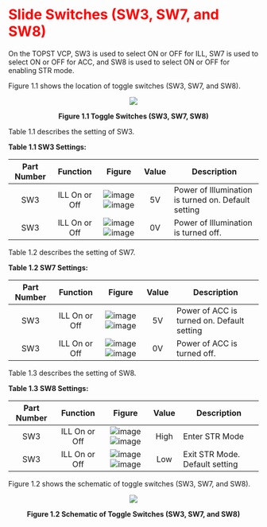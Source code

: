 <h1 style="color:red">
  Slide Switches (SW3, SW7, and SW8)
</h1>


On the TOPST VCP, SW3 is used to select ON or OFF for ILL, SW7 is used to select ON or OFF for ACC, and SW8 is used to select ON or OFF for enabling STR mode.  

Figure 1.1 shows the location of toggle switches (SW3, SW7, and SW8).
<p align="center"><img src="https://github.com/Topst-Dev/Documentation/assets/161264431/39a25284-fd30-4f53-96c9-79a60810a06f"></p>
<p align="center"><strong>Figure 1.1 Toggle Switches (SW3, SW7, SW8)</strong></p>

Table 1.1 describes the setting of SW3.  

**Table 1.1 SW3 Settings:**  

|  Part Number             | Function       | Figure       | Value       | Description                        |
|:------------------------:|:--------------:|:------------:|:-----------:|------------------------------------|
|SW3|ILL On or Off|![image](https://github.com/Topst-Dev/Documentation/assets/161264431/0cebbdd6-8b11-43ea-a7ce-e61cc8fdc804) ![image](https://github.com/Topst-Dev/Documentation/assets/161264431/86f1869c-499f-44b4-9fcb-5b493106b22d)|5V|Power of Illumination is turned on. Default setting|
| SW3 | ILL On or Off | ![image](https://github.com/Topst-Dev/Documentation/assets/161264431/8240acb7-4c6c-4f86-b5b4-aee4100e8fcf)![image](https://github.com/Topst-Dev/Documentation/assets/161264431/20727547-eade-4c66-a482-653366b7e1ff) | 0V | Power of Illumination is turned off. |  



Table 1.2 describes the setting of SW7.  

**Table 1.2 SW7 Settings:**  

|  Part Number             | Function       | Figure       | Value       | Description                        |
|:------------------------:|:--------------:|:------------:|:-----------:|------------------------------------|
|SW3|ILL On or Off|![image](https://github.com/Topst-Dev/Documentation/assets/161264431/0cebbdd6-8b11-43ea-a7ce-e61cc8fdc804) ![image](https://github.com/Topst-Dev/Documentation/assets/161264431/1cb1d0ac-8e0e-437d-b29d-1c2693fa5a82)|5V|Power of ACC is turned on. Default setting|
| SW3 | ILL On or Off | ![image](https://github.com/Topst-Dev/Documentation/assets/161264431/8240acb7-4c6c-4f86-b5b4-aee4100e8fcf)![image](https://github.com/Topst-Dev/Documentation/assets/161264431/5e6e2ce3-e976-4412-bef9-8d25eadb0606) | 0V | Power of ACC is turned off. |  



Table 1.3 describes the setting of SW8.  

**Table 1.3 SW8 Settings:**  

|  Part Number             | Function       | Figure       | Value       | Description                        |
|:------------------------:|:--------------:|:------------:|:-----------:|------------------------------------|
|SW3|ILL On or Off|![image](https://github.com/Topst-Dev/Documentation/assets/161264431/0cebbdd6-8b11-43ea-a7ce-e61cc8fdc804) ![image](https://github.com/Topst-Dev/Documentation/assets/161264431/0cea05f2-83ee-4be0-aeed-f6b8b59a2b01)|High|Enter STR Mode|
| SW3 | ILL On or Off | ![image](https://github.com/Topst-Dev/Documentation/assets/161264431/8240acb7-4c6c-4f86-b5b4-aee4100e8fcf)![image](https://github.com/Topst-Dev/Documentation/assets/161264431/b32a6857-d84b-4507-bf8d-ac9c7e78f0c3) | Low | Exit STR Mode. Default setting|  



Figure 1.2 shows the schematic of toggle switches (SW3, SW7, and SW8).
<p align="center"><img src="https://github.com/Topst-Dev/Documentation/assets/161264431/afa3433b-a495-4fd0-b2ca-b44131cf899d"></p>
<p align="center"><strong>Figure 1.2 Schematic of Toggle Switches (SW3, SW7, and SW8)</strong></p>
